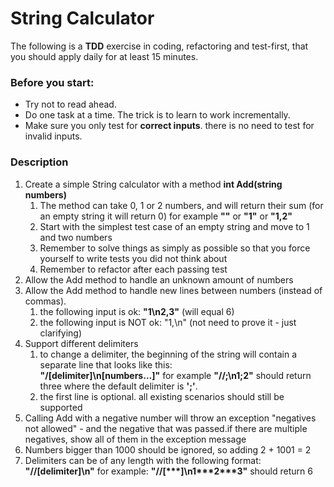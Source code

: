 # String Calculator

The following is a **TDD** exercise in coding, refactoring and test-first, that you should apply daily for at least 15 minutes.

### Before you start:
- Try not to read ahead.
- Do one task at a time. The trick is to learn to work incrementally.
- Make sure you only test for **correct inputs**. there is no need to test for invalid inputs.

### Description

1. Create a simple String calculator with a method **int Add(string numbers)**
    1. The method can take 0, 1 or 2 numbers, and will return their sum (for an empty string it will return 0) for example **""** or **"1"** or **"1,2"**
    2. Start with the simplest test case of an empty string and move to 1 and two numbers
    3. Remember to solve things as simply as possible so that you force yourself to write tests you did not think about
    4. Remember to refactor after each passing test
2. Allow the Add method to handle an unknown amount of numbers
3. Allow the Add method to handle new lines between numbers (instead of commas).
    1. the following input is ok:  **"1\n2,3"**  (will equal 6)
    2. the following input is NOT ok:  "1,\n" (not need to prove it - just clarifying)
4. Support different delimiters
    1. to change a delimiter, the beginning of the string will contain a separate line that looks like this:  
    **"/[delimiter]\n[numbers…]"** for example **"//;\n1;2"** should return three where the default delimiter is **';'**.
    2. the first line is optional. all existing scenarios should still be supported
5. Calling Add with a negative number will throw an exception "negatives not allowed" - and the negative that was passed.if there are multiple negatives, show all of them in the exception message
6. Numbers bigger than 1000 should be ignored, so adding 2 + 1001  = 2
7. Delimiters can be of any length with the following format:  **"//[delimiter]\n"** for example: **"//[\*\*\*]\n1\*\*\*2\*\*\*3"** should return 6